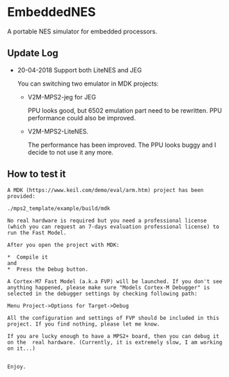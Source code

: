 # EmbeddedNES

A portable NES simulator for embedded processors. 


## Update Log

- 20-04-2018 Support both LiteNES and JEG
    
    You can switching two emulator in MDK projects:
    
    * V2M-MPS2-jeg for JEG

        PPU looks good, but 6502 emulation part need to be rewritten. PPU performance could also be improved. 

    * V2M-MPS2-LiteNES.
    
        The performance has been improved. The PPU looks buggy and I decide to not use it any more.
    
   
## How to test it
    
    A MDK (https://www.keil.com/demo/eval/arm.htm) project has been provided:
    
    ./mps2_template/example/build/mdk
    
    No real hardware is required but you need a professional license (which you can request an 7-days evaluation professional license) to run the Fast Model.
    
    After you open the project with MDK:
    
    *  Compile it 
    and 
    *  Press the Debug button. 
    
    A Cortex-M7 Fast Model (a.k.a FVP) will be launched. If you don't see anything happened, please make sure "Models Cortex-M Debugger" is selected in the debugger settings by checking following path:
    
    Menu Project->Options for Target->Debug
    
    All the configuration and settings of FVP should be included in this project. If you find nothing, please let me know.
    
    If you are lucky enough to have a MPS2+ board, then you can debug it on the  real hardware. (Currently, it is extremely slow, I am working on it...)
    
    
    Enjoy.